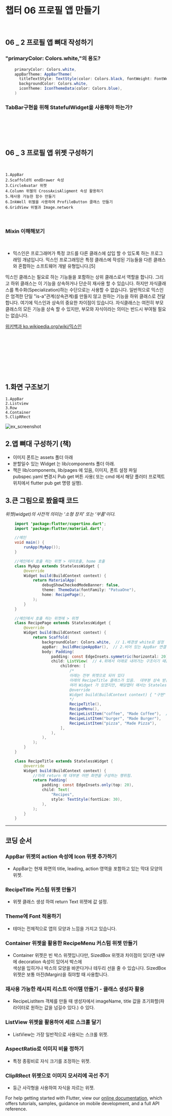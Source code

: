 # 챕터 06 프로필 앱 만들기
<br/>

## 06 _ 2 프로필 앱 뼈대 작성하기

### "primaryColor: Colors.white,"의 용도?
```java
    primaryColor: Colors.white,
    appBarTheme: AppBarTheme(
      titleTextStyle: TextStyle(color: Colors.black, fontWeight: FontWeight.bold, fontSize: 20),
      backgroundColor: Colors.white,
      iconTheme: IconThemeData(color: Colors.blue),
    )
```

### TabBar구현을 위해 StatefulWidget을 사용해야 하는가?

<br/>
<br/>
<br/>
<br/>


## 06 _ 3 프로필 앱 위젯 구성하기
<br/>

    1.AppBar
    2.Scaffold의 endDrawer 속성
    3.CircleAvatar 위젯
    4.Column 위젤의 CrossAxisAligment 속성 활용하기
    5.재사용 가능한 함수 만들기
    6.InkWell 위젤을 사용하여 ProfileButton 클래스 만들기
    6.GridView 위젤과 Image.network
<br/>

  
### Mixin 이해해보기  
<br/>


- 믹스인은 프로그래머가 특정 코드를 다른 클래스에 삽입 할 수 있도록 하는 프로그래밍 개념입니다. 믹스인 프로그래밍은 특정 클래스에 작성된 기능들을 다른 클래스와 혼합하는 소프트웨어 개발 유형입니다.[5]

믹스인 클래스는 필요로 하는 기능들을 포함하는 상위 클래스로서 역할을 합니다. 그리고 하위 클래스는 이 기능을 상속하거나 단순히 재사용 할 수 있습니다. 하지만 자식클래스를 특수화(Specialization)하는 수단으로는 사용할 수 없습니다. 일반적으로 믹스인은 엄격한 단일 "is-a"관계(상속관계)를 만들지 않고 원하는 기능을 하위 클래스로 전달합니다. 여기에 믹스인과 상속의 중요한 차이점이 있습니다. 자식클래스는 여전히 부모클래스의 모든 기능을 상속 할 수 있지만, 부모와 자식이라는 의미는 반드시 부여될 필요는 없습니다.

[위키백과 ko.wikipedia.org/wiki/믹스인](https://ko.wikipedia.org/wiki/%EB%AF%B9%EC%8A%A4%EC%9D%B8)

<br/>




<br/>
<br/>
<br/>
<br/>
<br/>
<br/>

## 1.화면 구조보기

    1.AppBar
    2.Listview
    3.Row
    4.Container
    5.ClipRRect 

![ex_screenshot](./ppt_resources/1.png)

## 2.앱 뼈대 구성하기 (책)

* 이미지 폰트는 assets 폴더 아래
* 분할일수 있는 Widget 는 lib/components 폴더 아래.
* 책은 lib/components, lib/pages 에 있음, 이미지, 폰트 설정 파일 pubspec.yaml 변경시 Pub get 버튼 사용( 또는 cmd 에서 해당 플러터 프로젝트 위치에서 flutter pub get 명령 실행).


## 3.큰 그림으로 봤을때 코드
*위젯(widget)의 사전적 의미는 ‘소형 장치’ 또는 ‘부품’이다.*

```java
    import 'package:flutter/cupertino.dart';
    import 'package:flutter/material.dart';

    //메인
    void main() {
        runApp(MyApp());
    }

    //메인에서 호출 하는 위젯 > 테마호출, home 호출
    class MyApp extends StatelessWidget {
        @override
        Widget build(BuildContext context) {
            return MaterialApp(
                debugShowCheckedModeBanner: false,
                theme: ThemeData(fontFamily: "PatuaOne"),
                home: RecipePage(),
            );
        }
    }

    //메인에서 호출 하는 위젯에 > 위젯
    class RecipePage extends StatelessWidget {
        @override
        Widget build(BuildContext context) {
            return Scaffold(
                backgroundColor: Colors.white,  // 1.배경생 white로 설정
                appBar: _buildRecipeAppBar(),  // 2.비어 있는 AppBar 연결해두기
                body: Padding(
                    padding: const EdgeInsets.symmetric(horizontal: 20),  // 3.수평으로 여백 주기
                    child: ListView(  // 4.위에서 아래로 내려가는 구조이기 때문에 ListView 위젯 사용용          
                        children: [
                            /*
                            아래는 전부 위젯으로 되어 있다
                            아래의 RecipeTitle 클래스가 있음.  대부분 상속 받는 StatelessWidget 등.
                            여러 Widget 가 있겠지만, 해당챕터 애서는 StatelessWidget 를 상속 받으면 
                            @override
                            Widget build(BuildContext context) { "구현" } 하게 됨.
                            */
                            RecipeTitle(),  
                            RecipeMenu(),
                            RecipeListItem("coffee", "Made Coffee"),  // 이미지
                            RecipeListItem("burger", "Made Burger"),
                            RecipeListItem("pizza", "Made Pizza"),
                        ],
                    ),
                ),
            );
        }
    }

    class RecipeTitle extends StatelessWidget {
        @override
        Widget build(BuildContext context) {
            //아래 return 에 대부분 어떤 화면을 구성하는 행위힘.
            return Padding(
                padding: const EdgeInsets.only(top: 20),
                child: Text(
                    "Recipes",
                    style: TextStyle(fontSize: 30),
                ),
            );
        }
    }
```

<hr/>

## 코딩 순서

### AppBar 위젯의 action 속성에 Icon 위젯 추가하기

- AppBar는 현재 화면의 title, leading, action 영역을 포함하고 있는 막대 모양의 위젯.

### RecipeTitle 커스텀 위젯 만들기

- 위젯 클래스 생성 하여 return Text 위젯에 값 설정.

### Theme에 Font 적용하기

- 테마는 전체적으로 앱의 모양과 느낌을 가지고 있습니다.

### Container 위젯을 활용한 RecipeMenu 커스텀 위젯 만들기

- Container 위젯은 빈 박스 위젯입니다만, SizedBox 위젯과 차이점이 있다면 내부에 decoration 속성이 있어서 박스에   
 색상을 입히거나 박스의 모양을 바꾼다거나 테두리 선을 줄 수 있습니다. SizedBox 위젯은 보통 마진(Margin)을 줘야할 때 사용합니다.

### 재사용 가능한 레시피 리스트 아이템 만들기 - 클래스 생성자 활용

- RecipeListItem 객체를 만들 때 생성자에서 imageName, title 값을 초기화할(파라이터로 원하는 값을 넘길수 있다.) 수 있다.

### ListView 위젯을 활용하여 세로 스크롤 달기

- ListView는 가장 일반적으로 사용되는 스크롤 위젯.

### AspectRatio로 이미지 비율 정하기

- 특정 종횡비로 자식 크기를 조정하는 위젯.

### ClipRRect 위젯으로 이미지 모서리에 곡선 주기

- 둥근 사각형을 사용하여 자식을 자르는 위젯.





For help getting started with Flutter, view our
[online documentation](https://flutter.dev/docs), which offers tutorials,
samples, guidance on mobile development, and a full API reference.
